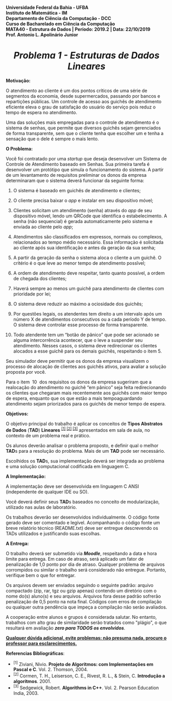 **Universidade Federal da Bahia - UFBA**<br>
**Instituto de Matemática - IM**<br>
**Departamento de Ciência da Computação - DCC**<br>
**Curso de Bacharelado em Ciência da Computação**<br>
**MATA40 - Estrutura de Dados | Período: 2019.2 | Data: 22/10/2019**<br>
**Prof. Antonio L. Apolinário Junior**

<h1 align="center"><i>Problema 1 - Estruturas de Dados Lineares</i></h1>

**Motivação:**

O atendimento ao cliente é um dos pontos críticos de uma série de segmentos da economia, desde supermercados, passando por bancos e repartições públicas. Um controle de acesso aos guichês de atendimento eficiente eleva o grau de satisfação do usuário do serviço pois reduz o tempo de espera no atendimento.

Uma das soluções mais empregadas para o controle de atendimento é o sistema de senhas, que permite que diversos guichês sejam gerenciados de forma transparente, sem que o cliente tenha que escolher um e tenha a sensação que o dele é sempre o mais lento.

**O Problema:**

Você foi contratado por uma _startup_ que deseja desenvolver um Sistema de Controle de Atendimento baseado em Senhas. Sua primeira tarefa é desenvolver um protótipo que simula o funcionamento do sistema. A partir de um levantamento de requisitos preliminar os donos da empresa determinaram que o sistema deverá funcionar da seguinte forma:

1. O sistema é baseado em guichês de atendimento e clientes;

2. O cliente precisa baixar o _app_ e instalar em seu dispositivo móvel;

3. Clientes solicitam um atendimento (senha) através do _app_ de seu dispositivo móvel, lendo um QRCode que identifica o estabelecimento. A senha (não sequencial) é gerada automaticamente pelo sistema e enviada ao cliente pelo _app_;

4. Atendimentos são classificados em expressos, normais ou complexos, relacionados ao tempo médio necessário. Essa informação é solicitada ao cliente após sua identificação e antes da geração da sua senha;

5. A partir da geração da senha o sistema aloca o cliente a um guichê. O critério é o que leve ao menor tempo de atendimento possĩvel;

6. A ordem de atendimento deve respeitar, tanto quanto possível, a ordem de chegada dos clientes;

7. Haverá sempre ao menos um guichê para atendimento de clientes com prioridade por lei;

8. O sistema deve reduzir ao máximo a ociosidade dos guichês;

9. Por questões legais, os atendentes tem direito a um intervalo após um número X de atendimentos consecutivos ou a cada período Y de tempo. O sistema deve controlar esse processo de forma transparente.

10. Todo atendente tem um “botão de pânico” que pode ser acionado se alguma intercorrência acontecer, que o leve a suspender seu atendimento. Nesses casos, o sistema deve redirecionar os clientes alocados a esse guichê para os demais guichês, respeitando o item 5.

Seu simulador deve permitir que os donos da empresa visualizem o processo de alocação de clientes aos guichês ativos, para avaliar a solução proposta por você.

Para o item  10  dos requisitos os donos da empresa sugeriram que a realocação do atendimento no guichê “em pânico” seja feita redirecionando os clientes que chegaram mais recentemente aos guichês com maior tempo de espera, enquanto que os que estão a mais tempoaguardando atendimento sejam priorizados para os guichês de menor tempo de espera.

**Objetivos:**

O objetivo principal do trabalho é aplicar os conceitos de **Tipos Abstratos de Dados** (**TAD**) **Lineares** <sup><a href="#1">[1]</a> <a href="#2">[2]</a> <a href="#3">[3]</a></sup> apresentados em sala de aula, no contexto de um problema real e prático.

Os alunos deverão analisar o problema proposto, e definir qual o melhor **TAD**s para a resolução do problema. Mais de um **TAD** pode ser necessário.

Escolhidos os **TAD**s, sua implementação deverá ser integrada ao problema e uma solução computacional codificada em linguagem C.

**A Implementação:**

A implementação deve ser desenvolvida em linguagem C ANSI (independente de qualquer IDE ou SO).

Você deverá definir seus **TAD**s baseados no conceito de modularização, utilizado nas aulas de laboratório.

Os trabalhos deverão ser desenvolvidos individualmente. O código fonte gerado deve ser comentado e legível. Acompanhando o código fonte um breve relatório técnico (README.txt) deve ser entregue descrevendo os TADs utilizados e justificando suas escolhas.

**A Entrega:**

O trabalho deverá ser submetido via **_Moodle_**, respeitando a data e hora limite para entrega. Em caso de atraso, será aplicado um fator de penalização de 1,0 ponto por dia de atraso. Qualquer problema de arquivos corrompidos ou similar o trabalho será considerado não entregue. Portanto, verifique bem o que for entregar.

Os arquivos devem ser enviados seguindo o seguinte padrão: arquivo compactado (zip, rar, tgz ou gzip apenas) contendo um diretório com o nome do(s) aluno(s) e seu arquivos. Arquivos fora desse padrão sofrerão penalização de 0,5 ponto na nota final. Códigos com erros de compilação ou qualquer outra pendência que impeça a compilação não serão avaliados.

A cooperação entre alunos e grupos é considerada salutar. No entanto, trabalhos com alto grau de similaridade serão tratados como "plágio", o que resultará em avaliação <i>**zero para TODOS os envolvidos**</i>.

<u>**Qualquer dúvida adicional, evite problemas: não presuma nada, procure o professor para esclarecimentos.**</u>

**Referencias Bibliográficas**:

-   <sup id="1">[1]</sup> Ziviani, Nivio. **Projeto de Algoritmos: com Implementações em Pascal e C**. Vol. 2. Thomson, 2004.
-   <sup id="2">[2]</sup> Cormen, T. H., Leiserson, C. E., Rivest, R. L., & Stein, C. **Introdução a algoritmos**. 2001.
-   <sup id="3">[3]</sup> Sedgewick, Robert. **Algorithms in C++**. Vol. 2. Pearson Education India, 2003.
